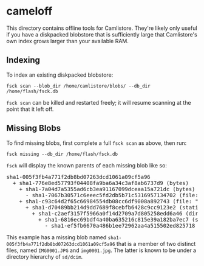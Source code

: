 # cameloff
This directory contains offline tools for Camlistore. They're likely only useful if you have a diskpacked blobstore
that is sufficiently large that Camlistore's own index grows larger than your available RAM.

## Indexing

To index an existing diskpacked blobstore:

`fsck scan --blob_dir /home/camlistore/blobs/ --db_dir /home/flash/fsck.db`

`fsck scan` can be killed and restarted freely; it will resume scanning at the point that it left off.

## Missing Blobs

To find missing blobs, first complete a full `fsck scan` as above, then run:

`fsck missing --db_dir /home/flash/fsck.db`

`fsck` will display the known parents of each missing blob like so:
<pre>
sha1-005f3fb4a771f2db8bd07263dcd1061a09cf5a96
  + sha1-776e8ed57793f04408fa9ba6a34c3af8ab6737d9 (bytes)
    + sha1-7a04d7a5355ad6cb3ea91167099dceaa15a721dc (bytes)
      - sha1-7067b30571c6eeec5fd2db5b71c5316957134702 (file: "IMG0001.JPG")
    + sha1-c93c64d2f65c66984554db08cc6df9008a892743 (file: "img0001.jpg")
      + sha1-d70489bb214d9dd7689f8cebfb6428c9cc9123e2 (static-set)
        + sha1-c2aef3157f5966a0f14d2709a7d805258edd6a46 (directory: "dcim/img0001.jpg")
          + sha1-6816ec69bdf4a40ba635216c815e39a182ba7ec7 (static-set)
            - sha1-ef5fb6670a486b1ee72962aa4a515502ed825718 (directory: "sd/dcim/img0001.jpg")
</pre>

This example has a missing blob named `sha1-005f3fb4a771f2db8bd07263dcd1061a09cf5a96` that is a 
member of two distinct files, named `IMG0001.JPG` and `img0001.jpg`. The latter is known to be 
under a directory hierarchy of `sd/dcim`.
